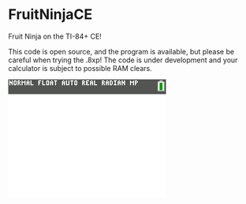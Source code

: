 # FruitNinjaCE
Fruit Ninja on the TI-84+ CE!

This code is open source, and the program is available, but please be careful when trying the .8xp! The code is under development and your calculator is subject to possible RAM clears.

![Current Screenshot](https://raw.githubusercontent.com/Michael2-3B/FruitNinjaCE/master/devScreenshots/update.png)
